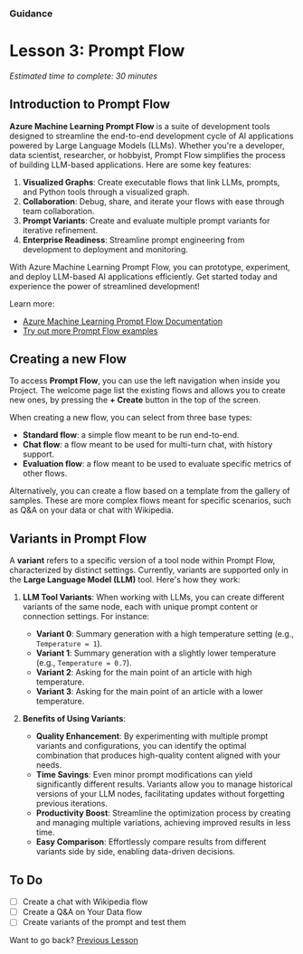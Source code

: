 ### Guidance
# Lesson 3: Prompt Flow
*Estimated time to complete: 30 minutes*

## Introduction to Prompt Flow

**Azure Machine Learning Prompt Flow** is a suite of development tools designed to streamline the end-to-end development cycle of AI applications powered by Large Language Models (LLMs). Whether you're a developer, data scientist, researcher, or hobbyist, Prompt Flow simplifies the process of building LLM-based applications. Here are some key features:

1. **Visualized Graphs**: Create executable flows that link LLMs, prompts, and Python tools through a visualized graph.
2. **Collaboration**: Debug, share, and iterate your flows with ease through team collaboration.
3. **Prompt Variants**: Create and evaluate multiple prompt variants for iterative refinement.
4. **Enterprise Readiness**: Streamline prompt engineering from development to deployment and monitoring.

With Azure Machine Learning Prompt Flow, you can prototype, experiment, and deploy LLM-based AI applications efficiently. Get started today and experience the power of streamlined development!

Learn more:
- [Azure Machine Learning Prompt Flow Documentation](https://microsoft.github.io/promptflow/index.html)
- [Try out more Prompt Flow examples](https://microsoft.github.io/promptflow/tutorials/index.html)

## Creating a new Flow

To access **Prompt Flow**, you can use the left navigation when inside you Project. The welcome page list the existing flows and allows you to create new ones, by pressing the **+ Create** button in the top of the screen.

When creating a new flow, you can select from three base types:
- **Standard flow**: a simple flow meant to be run end-to-end.
- **Chat flow**: a flow meant to be used for multi-turn chat, with history support.
- **Evaluation flow**: a flow meant to be used to evaluate specific metrics of other flows.

Alternatively, you can create a flow based on a template from the gallery of samples. These are more complex flows meant for specific scenarios, such as Q&A on your data or chat with Wikipedia.

## Variants in Prompt Flow

A **variant** refers to a specific version of a tool node within Prompt Flow, characterized by distinct settings. Currently, variants are supported only in the **Large Language Model (LLM)** tool. Here's how they work:

1. **LLM Tool Variants**: When working with LLMs, you can create different variants of the same node, each with unique prompt content or connection settings. For instance:
   - **Variant 0**: Summary generation with a high temperature setting (e.g., `Temperature = 1`).
   - **Variant 1**: Summary generation with a slightly lower temperature (e.g., `Temperature = 0.7`).
   - **Variant 2**: Asking for the main point of an article with high temperature.
   - **Variant 3**: Asking for the main point of an article with a lower temperature.

2. **Benefits of Using Variants**:
   - **Quality Enhancement**: By experimenting with multiple prompt variants and configurations, you can identify the optimal combination that produces high-quality content aligned with your needs.
   - **Time Savings**: Even minor prompt modifications can yield significantly different results. Variants allow you to manage historical versions of your LLM nodes, facilitating updates without forgetting previous iterations.
   - **Productivity Boost**: Streamline the optimization process by creating and managing multiple variations, achieving improved results in less time.
   - **Easy Comparison**: Effortlessly compare results from different variants side by side, enabling data-driven decisions.

## To Do
- [ ] Create a chat with Wikipedia flow
- [ ] Create a Q&A on Your Data flow
- [ ] Create variants of the prompt and test them

Want to go back? [Previous Lesson](lesson2.md)